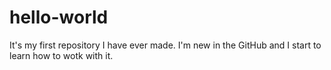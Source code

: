 # hello-world
It's my first repository I have ever made.
I'm new in the GitHub and I start to learn how  to wotk with it.
